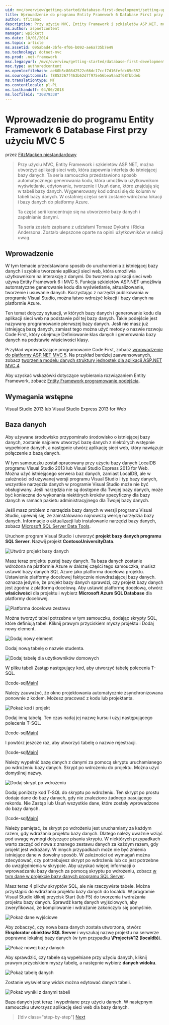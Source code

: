 ```yaml
---
uid: mvc/overview/getting-started/database-first-development/setting-up-database
title: Wprowadzenie do programu Entity Framework 6 Database First przy użyciu MVC 5 | Dokumentacja firmy Microsoft
author: tfitzmac
description: Przy użyciu MVC, Entity Framework i szkieletów ASP.NET, można utworzyć aplikacji sieci web, która zapewnia interfejs do istniejącej bazy danych. Ten samouczek seri...
ms.author: aspnetcontent
manager: wpickett
ms.date: 10/01/2014
ms.topic: article
ms.assetid: 095abad4-3bfe-4f06-b092-ae6a735b7e49
ms.technology: dotnet-mvc
ms.prod: .net-framework
msc.legacyurl: /mvc/overview/getting-started/database-first-development/setting-up-database
msc.type: authoredcontent
ms.openlocfilehash: ae60b5c808d2522c66dc17ccf7d16fefdc65d552
ms.sourcegitcommit: f8852267f463b62d7f975e56bea9aa3f68fbbdeb
ms.translationtype: MT
ms.contentlocale: pl-PL
ms.lasthandoff: 04/06/2018
ms.locfileid: "30879338"
---
```

<a name="getting-started-with-entity-framework-6-database-first-using-mvc-5"></a>Wprowadzenie do programu Entity Framework 6 Database First przy użyciu MVC 5
====================
przez [FitzMacken niestandardowy](https://github.com/tfitzmac)

> Przy użyciu MVC, Entity Framework i szkieletów ASP.NET, można utworzyć aplikacji sieci web, która zapewnia interfejs do istniejącej bazy danych. Ta seria samouczka przedstawiono sposób automatycznego generowania kodu, która umożliwia użytkownikom wyświetlanie, edytowanie, tworzenie i Usuń dane, które znajdują się w tabeli bazy danych. Wygenerowany kod odnosi się do kolumn w tabeli bazy danych. W ostatniej części serii zostanie wdrożona lokacji i bazy danych do platformy Azure.
> 
> Ta część serii koncentruje się na utworzenie bazy danych i zapełnianie danymi.
> 
> Ta seria zostało zapisane z udziałami Tomasz Dykstra i Ricka Andersona. Zostało ulepszone oparte na opinii użytkowników w sekcji uwag.


## <a name="introduction"></a>Wprowadzenie

W tym temacie przedstawiono sposób do uruchomienia z istniejącej bazy danych i szybkie tworzenie aplikacji sieci web, która umożliwia użytkownikom na interakcję z danymi. Do tworzenia aplikacji sieci web używa Entity Framework 6 i MVC 5. Funkcja szkieletów ASP.NET umożliwia automatyczne generowanie kodu dla wyświetlanie, aktualizowanie, tworzenie i usuwanie danych. Korzystając z narzędzi publikowania w programie Visual Studio, można łatwo wdrożyć lokacji i bazy danych na platformie Azure.

Ten temat dotyczy sytuacji, w których bazy danych i generowanie kodu dla aplikacji sieci web na podstawie pól tej bazy danych. Takie podejście jest nazywany programowanie pierwszej bazy danych. Jeśli nie masz już istniejącą bazę danych, zamiast tego można użyć metody o nazwie rozwoju Code First, który obejmuje Definiowanie klas danych i generowania bazy danych na podstawie właściwości klasy.

Przykład wprowadzające programowanie Code First, zobacz [wprowadzenie do platformy ASP.NET MVC 5](../introduction/getting-started.md). Na przykład bardziej zaawansowanych, zobacz [tworzenia modelu danych struktury jednostek dla aplikacji ASP.NET MVC 4](../getting-started-with-ef-using-mvc/creating-an-entity-framework-data-model-for-an-asp-net-mvc-application.md).

Aby uzyskać wskazówki dotyczące wybierania rozwiązaniem Entity Framework, zobacz [Entity Framework programowanie podejścia](https://msdn.microsoft.com/library/ms178359.aspx#dbfmfcf).

## <a name="prerequisites"></a>Wymagania wstępne

Visual Studio 2013 lub Visual Studio Express 2013 for Web

## <a name="set-up-the-database"></a>Baza danych

Aby używane środowisko przypominało środowisko o istniejącej bazy danych, zostanie najpierw utworzyć bazę danych z niektórych wstępnie wypełnione danych, a następnie utwórz aplikację sieci web, który nawiązuje połączenie z bazą danych.

W tym samouczku został opracowany przy użyciu bazy danych LocalDB programu Visual Studio 2013 lub Visual Studio Express 2013 for Web. Można użyć istniejącego serwera baz danych, zamiast LocalDB, ale w zależności od używanej wersji programu Visual Studio i typ bazy danych, wszystkie narzędzia danych w programie Visual Studio może nie być obsługiwany. Jeśli narzędzia nie są dostępne dla Twojej bazy danych, może być konieczne do wykonania niektórych kroków specyficzny dla bazy danych w ramach pakietu administracyjnego dla Twojej bazy danych.

Jeśli masz problem z narzędzia bazy danych w wersji programu Visual Studio, upewnij się, że zainstalowano najnowszą wersję narzędzia bazy danych. Informacje o aktualizacji lub instalowanie narzędzi bazy danych, zobacz [Microsoft SQL Server Data Tools](https://msdn.microsoft.com/data/hh297027).

Uruchom program Visual Studio i utworzyć **projekt bazy danych programu SQL Server**. Nazwij projekt **ContosoUniversityData**.

![Utwórz projekt bazy danych](setting-up-database/_static/image1.png)

Masz teraz projektu pustej bazy danych. Ta baza danych zostanie wdrożona na platformie Azure w dalszej części tego samouczka, musisz ustawić bazy danych SQL Azure jako platforma docelowa projektu. Ustawienie platformy docelowej faktycznie niewdrażającej bazy danych. oznacza jedynie, że projekt bazy danych sprawdzi, czy projekt bazy danych jest zgodna z platformą docelową. Aby ustawić platformę docelową, otwórz **właściwości** dla projektu i wybierz **Microsoft Azure SQL Database** dla platformy docelowej.

![Platforma docelowa zestawu](setting-up-database/_static/image2.png)

Można tworzyć tabel potrzebne w tym samouczku, dodając skrypty SQL, które definiują tabel. Kliknij prawym przyciskiem myszy projektu i Dodaj nowy element.

![Dodaj nowy element](setting-up-database/_static/image3.png)

Dodaj nową tabelę o nazwie studenta.

![Dodaj tabelę dla użytkowników domowych](setting-up-database/_static/image4.png)

W pliku tabeli Zastąp następujący kod, aby utworzyć tabelę polecenia T-SQL.

[!code-sql[Main](setting-up-database/samples/sample1.sql)]

Należy zauważyć, że okno projektowania automatycznie zsynchronizowana ponownie z kodem. Możesz pracować z kodu lub projektanta.

![Pokaż kod i projekt](setting-up-database/_static/image5.png)

Dodaj inną tabelą. Ten czas nadaj jej nazwę kursu i użyj następującego polecenia T-SQL.

[!code-sql[Main](setting-up-database/samples/sample2.sql)]

I powtórz jeszcze raz, aby utworzyć tabelę o nazwie rejestracji.

[!code-sql[Main](setting-up-database/samples/sample3.sql)]

Należy wypełnić bazę danych z danymi za pomocą skryptu uruchamianego po wdrożeniu bazy danych. Skrypt po wdrożeniu do projektu. Można użyć domyślnej nazwy.

![Dodaj skrypt po wdrożeniu](setting-up-database/_static/image6.png)

Dodaj poniższy kod T-SQL do skryptu po wdrożeniu. Ten skrypt po prostu dodaje dane do bazy danych, gdy nie znaleziono żadnego pasującego rekordu. Nie Zastąp lub Usuń wszystkie dane, które zostały wprowadzone do bazy danych.

[!code-sql[Main](setting-up-database/samples/sample4.sql)]

Należy pamiętać, że skrypt po wdrożeniu jest uruchamiany za każdym razem, gdy wdrażania projektu bazy danych. Dlatego należy uważnie wziąć pod uwagę wymogi dotyczące pisania skryptu. W niektórych przypadkach warto zacząć od nowa z znanego zestawu danych za każdym razem, gdy projekt jest wdrażany. W innych przypadkach może nie być zmienia istniejące dane w dowolny sposób. W zależności od wymagań można zdecydować, czy potrzebujesz skrypt po wdrożeniu lub co jest potrzebne do uwzględnienia w skrypcie. Aby uzyskać więcej informacji o wprowadzaniu bazy danych za pomocą skryptu po wdrożeniu, zobacz [w tym dane w projekcie bazy danych programu SQL Server](https://blogs.msdn.com/b/ssdt/archive/2012/02/02/including-data-in-an-sql-server-database-project.aspx).

Masz teraz 4 plików skryptów SQL, ale nie rzeczywiste tabele. Można przystąpić do wdrażania projektu bazy danych do localdb. W programie Visual Studio kliknij przycisk Start (lub F5) do tworzenia i wdrażania projektu bazy danych. Sprawdź kartę danych wyjściowych, aby zweryfikować, że kompilowanie i wdrażanie zakończyło się pomyślnie.

![Pokaż dane wyjściowe](setting-up-database/_static/image7.png)

Aby zobaczyć, czy nowa baza danych została utworzona, otwórz **Eksplorator obiektów SQL Server** i wyszukaj nazwę projektu na serwerze poprawne lokalnej bazy danych (w tym przypadku **\ProjectsV12 (localdb)**).

![Pokaż nowej bazy danych](setting-up-database/_static/image8.png)

Aby sprawdzić, czy tabele są wypełniane przy użyciu danych, kliknij prawym przyciskiem myszy tabelę, a następnie wybierz **danych widoku**.

![Pokaż tabelę danych](setting-up-database/_static/image9.png)

Zostanie wyświetlony widok można edytować danych tabeli.

![Pokaż wyniki z danymi tabeli](setting-up-database/_static/image10.png)

Baza danych jest teraz i wypełniane przy użyciu danych. W następnym samouczku utworzysz aplikację sieci web dla bazy danych.

> [!div class="step-by-step"]
> [Next](creating-the-web-application.md)
